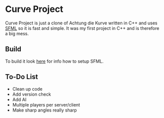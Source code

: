 Curve Project
===================
Curve Project is just a clone of Achtung die Kurve written in C++ and uses [SFML](https://github.com/LaurentGomila/SFML) so it is fast and simple. It was my first project in C++ and is therefore a big mess.

Build
-------
To build it look [here](http://sfml-dev.org/tutorials/2.2/) for info how to setup SFML.

To-Do List
----------------------------
* Clean up code
* Add version check
* Add AI
* Multiple players per server/client
* Make sharp angles really sharp
